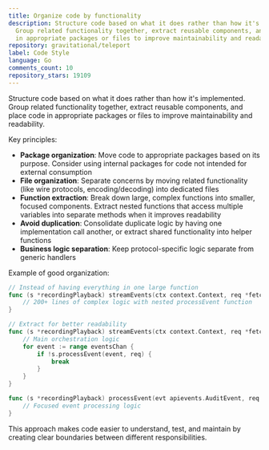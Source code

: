 ```yaml
---
title: Organize code by functionality
description: Structure code based on what it does rather than how it's implemented.
  Group related functionality together, extract reusable components, and place code
  in appropriate packages or files to improve maintainability and readability.
repository: gravitational/teleport
label: Code Style
language: Go
comments_count: 10
repository_stars: 19109
---
```


Structure code based on what it does rather than how it's implemented. Group related functionality together, extract reusable components, and place code in appropriate packages or files to improve maintainability and readability.

Key principles:
- **Package organization**: Move code to appropriate packages based on its purpose. Consider using internal packages for code not intended for external consumption
- **File organization**: Separate concerns by moving related functionality (like wire protocols, encoding/decoding) into dedicated files
- **Function extraction**: Break down large, complex functions into smaller, focused components. Extract nested functions that access multiple variables into separate methods when it improves readability
- **Avoid duplication**: Consolidate duplicate logic by having one implementation call another, or extract shared functionality into helper functions
- **Business logic separation**: Keep protocol-specific logic separate from generic handlers

Example of good organization:
```go
// Instead of having everything in one large function
func (s *recordingPlayback) streamEvents(ctx context.Context, req *fetchRequest, ...) {
    // 200+ lines of complex logic with nested processEvent function
}

// Extract for better readability
func (s *recordingPlayback) streamEvents(ctx context.Context, req *fetchRequest, ...) {
    // Main orchestration logic
    for event := range eventsChan {
        if !s.processEvent(event, req) {
            break
        }
    }
}

func (s *recordingPlayback) processEvent(evt apievents.AuditEvent, req *fetchRequest) bool {
    // Focused event processing logic
}
```

This approach makes code easier to understand, test, and maintain by creating clear boundaries between different responsibilities.